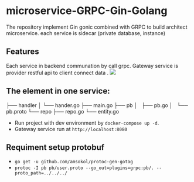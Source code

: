 # microservice-GRPC-Gin-Golang
The repository implement Gin gonic combined with GRPC to build architect microservice. each service is sidecar (private database, instance)

## Features
Each service in backend communation by call grpc.
Gateway service is provider restful api to client connect data .
![](https://outcrawl.com/static/7b089f424d0abd2c29eb2d51ed362550/3ea43/architecture.jpg)

## The element in one service: 
├── handler
│   └── hander.go
├── main.go
├── pb
│   ├── pb.go
│   └── pb.proto
└── repo
    ├── repo.go
    └── entity.go
    
- Run project with dev environment by `docker-compose up -d`. 
- Gateway service run at `http://localhost:8080`

## Requiment setup protobuf
- `go get -u github.com/amsokol/protoc-gen-gotag`
- `protoc -I pb pb/user.proto --go_out=plugins=grpc:pb/. --proto_path=../../../`